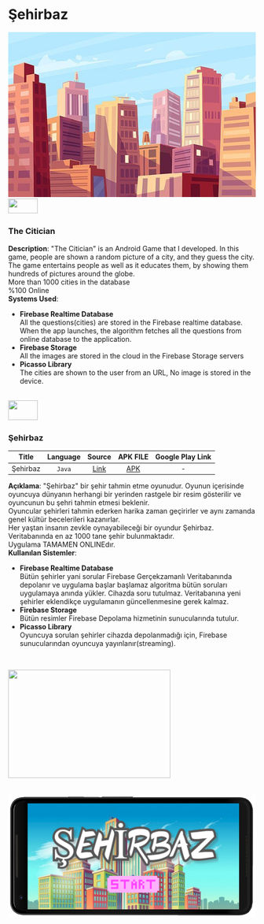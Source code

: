 # Şehirbaz

<img src="https://github.com/fatihcinar1/sehirbaz/blob/master/Sehirbaz/city.jpg?raw=true">

<br>
<img src="https://upload.wikimedia.org/wikipedia/en/thumb/a/a4/Flag_of_the_United_States.svg/1280px-Flag_of_the_United_States.svg.png" width="60" height="30"> 

### The Citician
__Description__: "The Citician" is an Android Game that I developed. In this game, people are shown a random picture of a city, and they guess the city. <br>
The game entertains people as well as it educates them, by showing them hundreds of pictures around the globe.<br>
More than 1000 cities in the database 
<br>
%100 Online
<br>
__Systems Used__: 
+ __Firebase Realtime Database__ <br>
  All the questions(cities) are stored in the Firebase realtime database. When the app launches, the algorithm fetches all the questions from online database to the application. 
+ __Firebase Storage__ <br>
  All the images are stored in the cloud in the Firebase Storage servers
+ __Picasso Library__<br>
  The cities are shown to the user from an URL, No image is stored in the device. 

<br>
 <img src="https://upload.wikimedia.org/wikipedia/commons/b/b4/Flag_of_Turkey.svg" width="60" height="40">
 
 ### Şehirbaz
 
| __Title__        | __Language__           | __Source__  | __APK FILE__   |  __Google Play Link__ |
| :-------------: |:-------------:| :-----:|  :-----:| :-----:|
| Şehirbaz  | `Java` | [Link](https://github.com/fatihcinar1/sehirbaz/tree/master/Sehirbaz/Sehirbaz) |  [APK](https://github.com/fatihcinar1/sehirbaz/blob/master/Sehirbaz/APK/sehirbaz-v4.apk) | - | 
 
 __Açıklama__: "Şehirbaz" bir şehir tahmin etme oyunudur. Oyunun içerisinde oyuncuya dünyanın herhangi bir yerinden rastgele bir resim gösterilir ve oyuncunun bu şehri tahmin etmesi beklenir. <br>
Oyuncular şehirleri tahmin ederken harika zaman geçirirler ve aynı zamanda genel kültür becelerileri kazanırlar.<br>
Her yaştan insanın zevkle oynayabileceği bir oyundur Şehirbaz.<br>
Veritabanında en az 1000 tane şehir bulunmaktadır. <br>
Uygulama TAMAMEN ONLINEdır. <br>
 __Kullanılan Sistemler__: 
+ __Firebase Realtime Database__ <br>
  Bütün şehirler yani sorular Firebase Gerçekzamanlı Veritabanında depolanır ve uygulama başlar başlamaz algoritma bütün soruları uygulamaya anında yükler. Cihazda soru tutulmaz. Veritabanına yeni şehirler eklendikçe uygulamanın güncellenmesine gerek kalmaz.
+ __Firebase Storage__ <br>
  Bütün resimler Firebase Depolama hizmetinin sunucularında tutulur.
+ __Picasso Library__<br>
  Oyuncuya sorulan şehirler cihazda depolanmadığı için, Firebase sunucularından oyuncuya yayınlanır(streaming).

<br>

[<img src="https://www.xda-developers.com/files/2017/01/Google-Play-Store-Feature-Image-XDA-Portal-Red.png" width="330" height="220">](http://google.com.au/)


<br>

<img src="https://github.com/fatihcinar1/sehirbaz/blob/master/Sehirbaz/Images/P1.png?raw=true">
